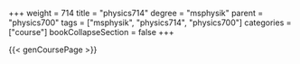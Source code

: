 +++
weight = 714
title = "physics714"
degree = "msphysik"
parent = "physics700"
tags = ["msphysik", "physics714", "physics700"]
categories = ["course"]
bookCollapseSection = false
+++

{{< genCoursePage >}}
